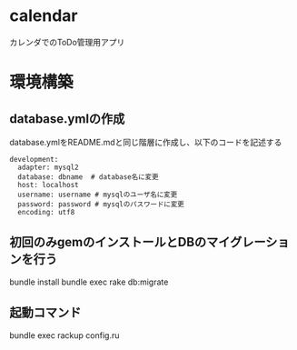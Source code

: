 # calendar
カレンダでのToDo管理用アプリ

# 環境構築
## database.ymlの作成
database.ymlをREADME.mdと同じ階層に作成し、以下のコードを記述する
```ruby:
development:
  adapter: mysql2
  database: dbname  # database名に変更
  host: localhost
  username: username # mysqlのユーザ名に変更
  password: password # mysqlのパスワードに変更
  encoding: utf8
```
## 初回のみgemのインストールとDBのマイグレーションを行う
bundle install
bundle exec rake db:migrate

## 起動コマンド
bundle exec rackup config.ru

